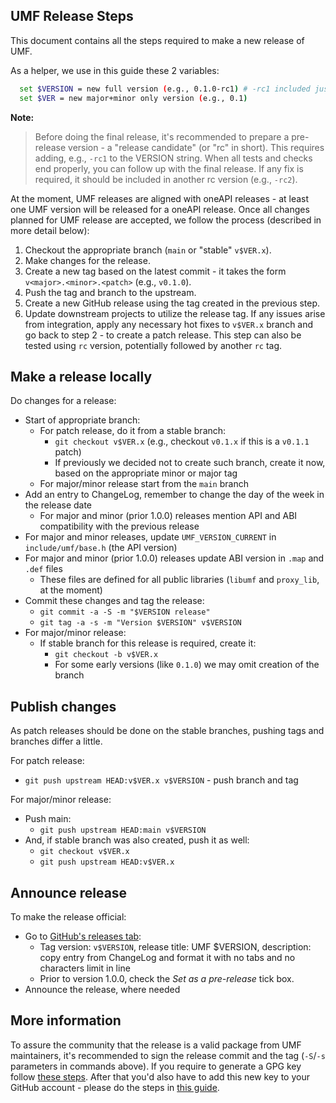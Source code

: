 ## UMF Release Steps

This document contains all the steps required to make a new release of UMF.

As a helper, we use in this guide these 2 variables:
```bash
  set $VERSION = new full version (e.g., 0.1.0-rc1) # -rc1 included just as an example
  set $VER = new major+minor only version (e.g., 0.1)
```

**Note:**
> Before doing the final release, it's recommended to prepare a pre-release version - a "release candidate"
> (or "rc" in short). This requires adding, e.g., `-rc1` to the VERSION string. When all tests and checks
> end properly, you can follow up with the final release. If any fix is required, it should be included in
> another rc version (e.g., `-rc2`).

At the moment, UMF releases are aligned with oneAPI releases - at least one UMF version
will be released for a oneAPI release. Once all changes planned for UMF release are accepted,
we follow the process (described in more detail below):

1. Checkout the appropriate branch (`main` or "stable" `v$VER.x`).
2. Make changes for the release.
3. Create a new tag based on the latest commit - it takes the form
  `v<major>.<minor>.<patch>` (e.g., `v0.1.0`).
4. Push the tag and branch to the upstream.
5. Create a new GitHub release using the tag created in the previous step.
6. Update downstream projects to utilize the release tag. If any issues arise
   from integration, apply any necessary hot fixes to `v$VER.x`
   branch and go back to step 2 - to create a patch release. This step can also be tested
   using `rc` version, potentially followed by another `rc` tag.

## Make a release locally

Do changes for a release:
- Start of appropriate branch:
  - For patch release, do it from a stable branch:
    - `git checkout v$VER.x` (e.g., checkout `v0.1.x` if this is a `v0.1.1` patch)
    - If previously we decided not to create such branch, create it now, based on the appropriate minor or major tag
  - For major/minor release start from the `main` branch
- Add an entry to ChangeLog, remember to change the day of the week in the release date
  - For major and minor (prior 1.0.0) releases mention API and ABI compatibility with the previous release
- For major and minor releases, update `UMF_VERSION_CURRENT` in `include/umf/base.h` (the API version)
- For major and minor (prior 1.0.0) releases update ABI version in `.map` and `.def` files
  - These files are defined for all public libraries (`libumf` and `proxy_lib`, at the moment)
- Commit these changes and tag the release:
  - `git commit -a -S -m "$VERSION release"`
  - `git tag -a -s -m "Version $VERSION" v$VERSION`
- For major/minor release:
  - If stable branch for this release is required, create it:
    - `git checkout -b v$VER.x`
    - For some early versions (like `0.1.0`) we may omit creation of the branch

## Publish changes

As patch releases should be done on the stable branches, pushing tags and branches differ a little.

For patch release:
  - `git push upstream HEAD:v$VER.x v$VERSION` - push branch and tag

For major/minor release:
  - Push main:
    - `git push upstream HEAD:main v$VERSION`
  - And, if stable branch was also created, push it as well:
    - `git checkout v$VER.x`
    - `git push upstream HEAD:v$VER.x`

## Announce release

To make the release official:
- Go to [GitHub's releases tab](https://github.com/oneapi-src/unified-memory-framework/releases/new):
  - Tag version: `v$VERSION`, release title: UMF $VERSION, description: copy entry from ChangeLog and format it with no tabs and no characters limit in line
  - Prior to version 1.0.0, check the *Set as a pre-release* tick box.
- Announce the release, where needed

## More information

To assure the community that the release is a valid package from UMF maintainers, it's recommended to sign the release
commit and the tag (`-S`/`-s` parameters in commands above). If you require to generate a GPG key follow
[these steps](https://docs.github.com/en/authentication/managing-commit-signature-verification/generating-a-new-gpg-key).
After that you'd also have to add this new key to your GitHub account - please do the steps in
[this guide](https://docs.github.com/en/authentication/managing-commit-signature-verification/telling-git-about-your-signing-key).
